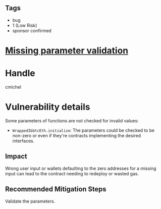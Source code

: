 ## Tags

- bug
- 1 (Low Risk)
- sponsor confirmed

# [Missing parameter validation](https://github.com/code-423n4/2021-10-badgerdao-findings/issues/41) 

# Handle

cmichel


# Vulnerability details

Some parameters of functions are not checked for invalid values:
- `WrappedIbbtcEth.initialize`: The parameters could be checked to be non-zero or even if they're contracts implementing the desired interfaces.

## Impact
Wrong user input or wallets defaulting to the zero addresses for a missing input can lead to the contract needing to redeploy or wasted gas.

## Recommended Mitigation Steps
Validate the parameters.

